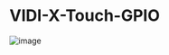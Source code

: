 # VIDI-X-Touch-GPIO

![image](https://user-images.githubusercontent.com/68710971/226553626-8efd1111-d644-42af-b7c7-41304bfb8c33.png)

